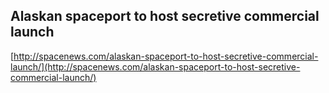 ## Alaskan spaceport to host secretive commercial launch
  
  [http://spacenews.com/alaskan-spaceport-to-host-secretive-commercial-launch/](http://spacenews.com/alaskan-spaceport-to-host-secretive-commercial-launch/)